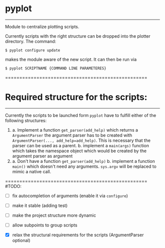 # pyplot
-------------------------
Module to centralize plotting scripts.

Currently scripts with the right structure can be dropped into the plotter directory.
The command:

    $ pyplot configure update

makes the module aware of the new script.
It can then be run via

    $ pyplot SCRIPTNAME {COMMAND LINE PARAMETERES}

==================================================
# Required structure for the scripts:
-------------------------
Currently the scripts to be launched form `pyplot` have to fulfill either of the following structures:

  1. a. Implement a function `get_parser(add_help)` which returns a `ArgumentParser` the argument parser 
        has to be created with `ArgumentParser(..., add_help=add_help)`. This is necessary that the parser 
        can be used as a parent.
     b. implement a `main(args)` function which takes the namespace object which would be created by the 
        argument parser as argument
  2. a. Don't have a function `get_parser(add_help)`
     b. implement a function `main()` which doesn't need any arguments. `sys.argv` will be replaced 
        to mimic a native call.

==================================================
#TODO:

 - [ ] fix autocompletion of arguments (enable it via `configure`)
 - [ ] make it stable (adding test)
 - [ ] make the project structure more dynamic
 - [ ] allow subpoints to group scripts
 - [x] relax the structural requirements for the scripts (ArgumentParser optional)

